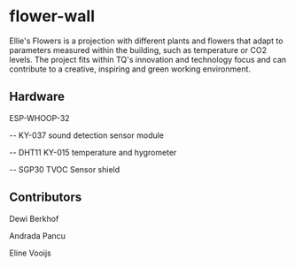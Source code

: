 # flower-wall
Ellie's Flowers is a projection with different plants and flowers that adapt to parameters measured within the building, such as temperature or CO2 levels. The project fits within TQ's innovation and technology focus and can contribute to a creative, inspiring and green working environment.

## Hardware
ESP-WHOOP-32  

-- KY-037 sound detection sensor module  

-- DHT11 KY-015 temperature and hygrometer  

-- SGP30 TVOC Sensor shield  

## Contributors
Dewi Berkhof  

Andrada Pancu  

Eline Vooijs  




